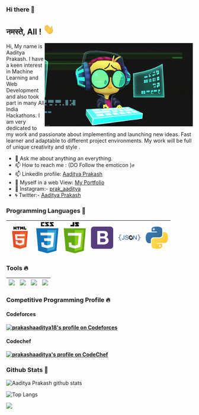 ### Hi there 👋
<h2> नमस्ते, All <coders/>! <img src="https://raw.githubusercontent.com/ABSphreak/ABSphreak/master/gifs/Hi.gif" width="30px"></h2>

<img align='right' src='giphy.gif' width='400'>

Hi, My name is Aaditya Prakash. I have a keen interest in Machine Learning and Web Development and also took part in many All India Hackathons.
I am very dedicated to my work and passionate about implementing and launching new ideas. Fast learner and adaptable to different project environments.
My work will be full of unique creativity and style .

- 💬 Ask me about anything an everything.
- 📫 How to reach me : (DO Follow the emoticon )✊
- 📫 LinkedIn profile: [Aaditya Prakash](https://www.linkedin.com/in/aaditya-prakash-36650b18b/)
- 🎯 Myself in a web View: [My Portfolio](https://aadityaprakash.netlify.app/)
- 🔔 Instagram:- [prak_aaditya](https://www.instagram.com/prak_aaditya/)
- 🌀 Twitter:-   [Aaditya Prakash](https://twitter.com/Aaditya99086923)


### Programming Languages  :rocket:
|<img src="html.png" width=60> | <img src="css.png" width=60> | <img src="js.png" width=60> | <img src="bootstrap.png" width=60> | <img src="json.png" width=60> | <img src="python.png" width=60> |
|:---:|:---:|:---:|:---:|:---:|:---:|


### Tools :fire:
|<img src="https://res.cloudinary.com/crunchbase-production/image/upload/c_lpad,h_170,w_170,f_auto,b_white,q_auto:eco,dpr_1/hrucdojgwoypvzvtqq3e" width=60> |  <img src="https://firebasestorage.googleapis.com/v0/b/github--images.appspot.com/o/Github%20images%2Ffirebase.png?alt=media&token=b31bf89b-27a9-4192-9c7f-ae8eedb56554 " width=60> | <img src="https://firebasestorage.googleapis.com/v0/b/github--images.appspot.com/o/Github%20images%2F25231.svg?alt=media&token=ef2be627-04a6-4f80-afba-bf224281d35a" width=60> |<img src="https://firebasestorage.googleapis.com/v0/b/github--images.appspot.com/o/Github%20images%2Flogo-stable.png?alt=media&token=88a7cb79-fe86-46ab-b691-05d210131a99" width=60> |
|:---:|:---:|:---:|:---:|


### Competitive Programming Profile :fire:
#### Codeforces
#### <a href="https://codeforces.com/profile/prakashaaditya18"><img src="https://img.shields.io/badge/dynamic/json?&color=1f8acb&logo=codeforces&label=Codeforces&url=https://competitive-programming-score.herokuapp.com/api/codeforces/prakashaaditya18&query=%24.rating&prefix=Rating%20&style=for-the-badge&cacheSeconds=259200" alt="prakashaaditya18's profile on Codeforces" title="prakashaaditya18's profile on Codeforces"></a>

#### Codechef
#### <a href="https://www.codechef.com/users/prakashaaditya"><img src="https://img.shields.io/badge/dynamic/json?label=CodeChef&query=%24.country_rank&url=https://competitive-programming-score.herokuapp.com/api/codechef/prakashaaditya&logo=codechef&logoColor=f5f5dc&labelColor=7b5e47&style=for-the-badge&cacheSeconds=259200" alt="prakashaaditya's profile on CodeChef" title="prakashaaditya's profile on CodeChef"></a>


### Github Stats  :rocket:
![Aaditya Prakash github stats](https://github-readme-stats.vercel.app/api?username=Aaditya188&&show_icons=true&title_color=ffffff&icon_color=e31bb4&text_color=daf7dc&bg_color=151515)

![Top Langs](https://github-readme-stats.vercel.app/api/top-langs/?username=Aaditya188&title_color=ffffff&icon_color=bb2acf&text_color=daf7dc&bg_color=151515&layout=compact&hide=css)

![](https://komarev.com/ghpvc/?username=Aaditya188&color=blue)
